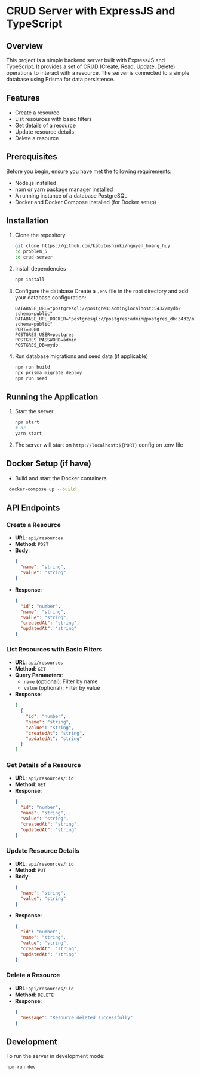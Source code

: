 # CRUD Server with ExpressJS and TypeScript

## Overview

This project is a simple backend server built with ExpressJS and TypeScript. It provides a set of CRUD (Create, Read, Update, Delete) operations to interact with a resource. The server is connected to a simple database using Prisma for data persistence.

## Features

- Create a resource
- List resources with basic filters
- Get details of a resource
- Update resource details
- Delete a resource

## Prerequisites

Before you begin, ensure you have met the following requirements:

- Node.js installed
- npm or yarn package manager installed
- A running instance of a database PostgreSQL
- Docker and Docker Compose installed (for Docker setup)

## Installation

1. Clone the repository
   ```bash
   git clone https://github.com/kabutoshinki/nguyen_hoang_huy
   cd problem_5
   cd crud-server
   ```
2. Install dependencies
   ```bash
   npm install
   ```
3. Configure the database
   Create a `.env` file in the root directory and add your database configuration:
   ```plaintext
   DATABASE_URL="postgresql://postgres:admin@localhost:5432/mydb?schema=public"
   DATABASE_URL_DOCKER="postgresql://postgres:admin@postgres_db:5432/mydb?schema=public"
   PORT=8080
   POSTGRES_USER=postgres
   POSTGRES_PASSWORD=admin
   POSTGRES_DB=mydb
   ```
4. Run database migrations and seed data (if applicable)
   ```bash
   npm run build
   npx prisma migrate deploy
   npm run seed
   ```

## Running the Application

1. Start the server

   ```bash
   npm start
   # or
   yarn start
   ```

2. The server will start on `http://localhost:${PORT}` config on .env file

## Docker Setup (if have)

- Build and start the Docker containers

```bash
 docker-compose up --build
```

## API Endpoints

### Create a Resource

- **URL**: `api/resources`
- **Method**: `POST`
- **Body**:
  ```json
  {
    "name": "string",
    "value": "string"
  }
  ```
- **Response**:
  ```json
  {
    "id": "number",
    "name": "string",
    "value": "string",
    "createdAt": "string",
    "updatedAt": "string"
  }
  ```

### List Resources with Basic Filters

- **URL**: `api/resources`
- **Method**: `GET`
- **Query Parameters**:
  - `name` (optional): Filter by name
  - `value` (optional): Filter by value
- **Response**:
  ```json
  [
    {
      "id": "number",
      "name": "string",
      "value": "string",
      "createdAt": "string",
      "updatedAt": "string"
    }
  ]
  ```

### Get Details of a Resource

- **URL**: `api/resources/:id`
- **Method**: `GET`
- **Response**:
  ```json
  {
    "id": "number",
    "name": "string",
    "value": "string",
    "createdAt": "string",
    "updatedAt": "string"
  }
  ```

### Update Resource Details

- **URL**: `api/resources/:id`
- **Method**: `PUT`
- **Body**:
  ```json
  {
    "name": "string",
    "value": "string"
  }
  ```
- **Response**:
  ```json
  {
    "id": "number",
    "name": "string",
    "value": "string",
    "createdAt": "string",
    "updatedAt": "string"
  }
  ```

### Delete a Resource

- **URL**: `api/resources/:id`
- **Method**: `DELETE`
- **Response**:
  ```json
  {
    "message": "Resource deleted successfully"
  }
  ```

## Development

To run the server in development mode:

```bash
npm run dev
```
